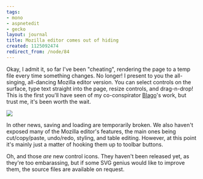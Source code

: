 ```yaml
---
tags:
- mono
- aspnetedit
- gecko
layout: journal
title: Mozilla editor comes out of hiding
created: 1125092474
redirect_from: /node/84
---
```

Okay, I admit it, so far I've been "cheating", rendering the page to a temp file every time something changes. No longer! I present to you the all-singing, all-dancing Mozilla editor version. You can select controls on the surface, type text straight into the page, resize controls, and drag-n-drop! This is the first you'll have seen of my co-conspirator <a href="http://www.dachev.com/blog/">Blago</a>'s work, but trust me, it's been worth the wait.

<a href="http://mjhutchinson.com/files/images/MonoScreenshots/AspNetEdit3.png"><img src="http://mjhutchinson.com/files/images/MonoScreenshots/AspNetEdit3-t.png"/></a>

In other news, saving and loading are temporarily broken. We also haven't exposed many of the Mozilla editor's features, the main ones being cut/copy/paste, undo/redo, styling, and table editing. However, at this point it's mainly just a matter of hooking them up to toolbar buttons.

Oh, and those <em>are</em> new control icons. They haven't been released yet, as they're too embarassing, but if some SVG genius would like to improve them, the source files are available on request.
<!--break-->
